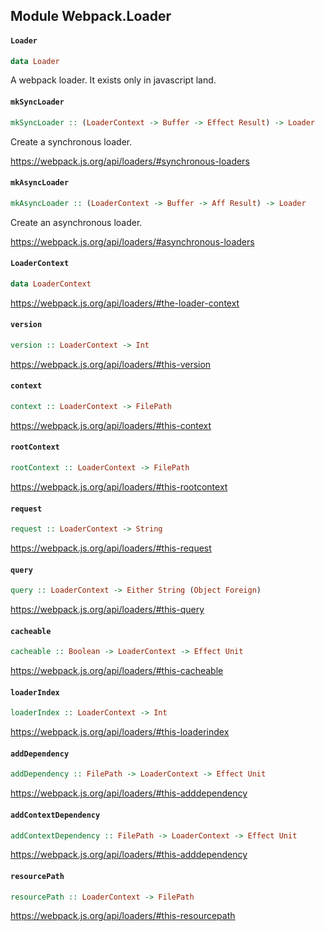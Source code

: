 ## Module Webpack.Loader

#### `Loader`

``` purescript
data Loader
```

A webpack loader. It exists only in javascript land.

#### `mkSyncLoader`

``` purescript
mkSyncLoader :: (LoaderContext -> Buffer -> Effect Result) -> Loader
```

Create a synchronous loader.

https://webpack.js.org/api/loaders/#synchronous-loaders

#### `mkAsyncLoader`

``` purescript
mkAsyncLoader :: (LoaderContext -> Buffer -> Aff Result) -> Loader
```

Create an asynchronous loader.

https://webpack.js.org/api/loaders/#asynchronous-loaders

#### `LoaderContext`

``` purescript
data LoaderContext
```

https://webpack.js.org/api/loaders/#the-loader-context

#### `version`

``` purescript
version :: LoaderContext -> Int
```

https://webpack.js.org/api/loaders/#this-version

#### `context`

``` purescript
context :: LoaderContext -> FilePath
```

https://webpack.js.org/api/loaders/#this-context

#### `rootContext`

``` purescript
rootContext :: LoaderContext -> FilePath
```

https://webpack.js.org/api/loaders/#this-rootcontext

#### `request`

``` purescript
request :: LoaderContext -> String
```

https://webpack.js.org/api/loaders/#this-request

#### `query`

``` purescript
query :: LoaderContext -> Either String (Object Foreign)
```

https://webpack.js.org/api/loaders/#this-query

#### `cacheable`

``` purescript
cacheable :: Boolean -> LoaderContext -> Effect Unit
```

https://webpack.js.org/api/loaders/#this-cacheable

#### `loaderIndex`

``` purescript
loaderIndex :: LoaderContext -> Int
```

https://webpack.js.org/api/loaders/#this-loaderindex

#### `addDependency`

``` purescript
addDependency :: FilePath -> LoaderContext -> Effect Unit
```

https://webpack.js.org/api/loaders/#this-adddependency

#### `addContextDependency`

``` purescript
addContextDependency :: FilePath -> LoaderContext -> Effect Unit
```

https://webpack.js.org/api/loaders/#this-adddependency

#### `resourcePath`

``` purescript
resourcePath :: LoaderContext -> FilePath
```

https://webpack.js.org/api/loaders/#this-resourcepath


